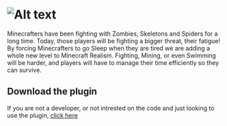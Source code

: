 ![Alt text](http://i688.photobucket.com/albums/vv246/vasil711/SleepyFeeling/SleepyFeeling_Logo_zpsdc9c8c84.png)
==========
Minecrafters have been fighting with Zombies, Skeletons and Spiders for a long time. Today, those players will be fighting a bigger threat, their fatigue! By forcing Minecrafters to go Sleep when they are tired we are adding a whole new level to Minecraft Realism. Fighting, Mining, or even Swimming will be harder, and players will have to manage their time efficiently so they can survive.

Download the plugin
------------
If you are not a developer, or not intrested on the code and just looking to use the plugin, [click here](http://dev.bukkit.org/bukkit-plugins/sleepyfeeling/) 